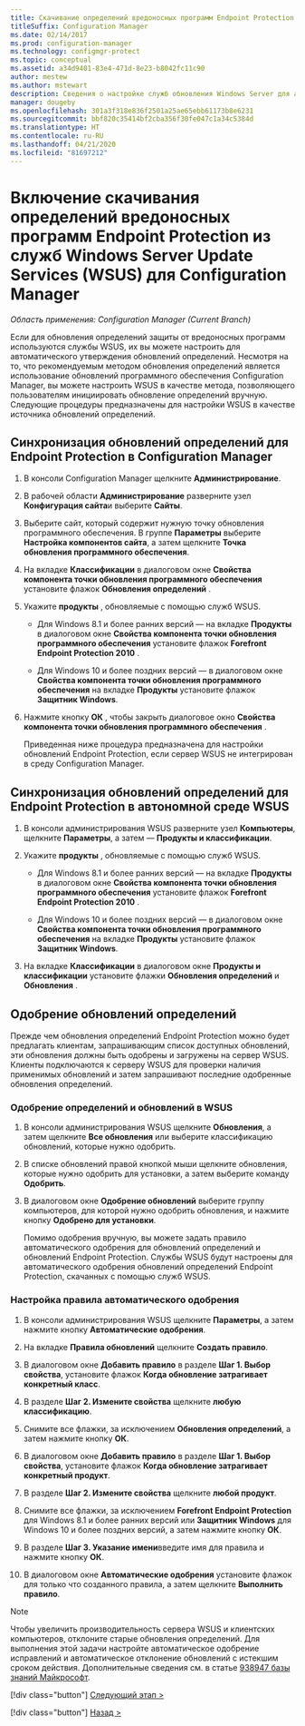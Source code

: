 ```yaml
---
title: Скачивание определений вредоносных программ Endpoint Protection из WSUS
titleSuffix: Configuration Manager
ms.date: 02/14/2017
ms.prod: configuration-manager
ms.technology: configmgr-protect
ms.topic: conceptual
ms.assetid: a34d9401-83e4-471d-8e23-b8042fc11c90
author: mestew
ms.author: mstewart
description: Сведения о настройке служб обновления Windows Server для автоматического утверждения обновлений определений.
manager: dougeby
ms.openlocfilehash: 301a3f318e836f2501a25ae65ebb61173b8e6231
ms.sourcegitcommit: bbf820c35414bf2cba356f30fe047c1a34c5384d
ms.translationtype: HT
ms.contentlocale: ru-RU
ms.lasthandoff: 04/21/2020
ms.locfileid: "81697212"
---
```

# <a name="enable-endpoint-protection-malware-definitions-to-download-from-windows-server-update-services-wsus-for-configuration-manager"></a>Включение скачивания определений вредоносных программ Endpoint Protection из служб Windows Server Update Services (WSUS) для Configuration Manager

*Область применения: Configuration Manager (Current Branch)*

 Если для обновления определений защиты от вредоносных программ используются службы WSUS, их вы можете настроить для автоматического утверждения обновлений определений. Несмотря на то, что рекомендуемым методом обновления определений является использование обновлений программного обеспечения Configuration Manager, вы можете настроить WSUS в качестве метода, позволяющего пользователям инициировать обновление определений вручную. Следующие процедуры предназначены для настройки WSUS в качестве источника обновлений определений.

## <a name="to-synchronize-endpoint-protection-definition-updates-in-configuration-manager-software-updates"></a>Синхронизация обновлений определений для Endpoint Protection в Configuration Manager

1. В консоли Configuration Manager щелкните **Администрирование**.

2. В рабочей области **Администрирование** разверните узел **Конфигурация сайта**и выберите **Сайты**.

3. Выберите сайт, который содержит нужную точку обновления программного обеспечения. В группе **Параметры** выберите **Настройка компонентов сайта**, а затем щелкните **Точка обновления программного обеспечения**.

4. На вкладке **Классификации** в диалоговом окне **Свойства компонента точки обновления программного обеспечения** установите флажок **Обновления определений** .

5. Укажите **продукты** , обновляемые с помощью служб WSUS.

   -   Для Windows 8.1 и более ранних версий — на вкладке **Продукты** в диалоговом окне **Свойства компонента точки обновления программного обеспечения** установите флажок **Forefront Endpoint Protection 2010** .

   -   Для Windows 10 и более поздних версий — в диалоговом окне **Свойства компонента точки обновления программного обеспечения** на вкладке **Продукты** установите флажок **Защитник Windows**.

6. Нажмите кнопку **ОК** , чтобы закрыть диалоговое окно **Свойства компонента точки обновления программного обеспечения** .

   Приведенная ниже процедура предназначена для настройки обновлений Endpoint Protection, если сервер WSUS не интегрирован в среду Configuration Manager.

## <a name="to-synchronize-endpoint-protection-definition-updates-in-standalone-wsus"></a>Синхронизация обновлений определений для Endpoint Protection в автономной среде WSUS

1.  В консоли администрирования WSUS разверните узел **Компьютеры**, щелкните **Параметры**, а затем — **Продукты и классификации**.

2.  Укажите **продукты** , обновляемые с помощью служб WSUS.

    -   Для Windows 8.1 и более ранних версий — на вкладке **Продукты** в диалоговом окне **Свойства компонента точки обновления программного обеспечения** установите флажок **Forefront Endpoint Protection 2010** .

    -   Для Windows 10 и более поздних версий — в диалоговом окне **Свойства компонента точки обновления программного обеспечения** на вкладке **Продукты** установите флажок **Защитник Windows**.

3.  На вкладке **Классификации** в диалоговом окне **Продукты и классификации** установите флажки **Обновления определений** и **Обновления** .

## <a name="approving-definition-updates"></a>Одобрение обновлений определений
 Прежде чем обновления определений Endpoint Protection можно будет предлагать клиентам, запрашивающим список доступных обновлений, эти обновления должны быть одобрены и загружены на сервер WSUS. Клиенты подключаются к серверу WSUS для проверки наличия применимых обновлений и затем запрашивают последние одобренные обновления определений.

### <a name="to-approve-definitions-and-updates-in-wsus"></a>Одобрение определений и обновлений в WSUS

1. В консоли администрирования WSUS щелкните **Обновления**, а затем щелкните **Все обновления** или выберите классификацию обновлений, которые нужно одобрить.

2. В списке обновлений правой кнопкой мыши щелкните обновления, которые нужно одобрить для установки, а затем выберите команду **Одобрить**.

3. В диалоговом окне **Одобрение обновлений** выберите группу компьютеров, для которой нужно одобрить обновления, и нажмите кнопку **Одобрено для установки**.

   Помимо одобрения вручную, вы можете задать правило автоматического одобрения для обновлений определений и обновлений Endpoint Protection. Службы WSUS будут настроены для автоматического одобрения обновлений определений Endpoint Protection, скачанных с помощью служб WSUS.

### <a name="to-configure-an-automatic-approval-rule"></a>Настройка правила автоматического одобрения

1.  В консоли администрирования WSUS щелкните **Параметры**, а затем нажмите кнопку **Автоматические одобрения**.

2.  На вкладке **Правила обновлений** щелкните **Создать правило**.

3.  В диалоговом окне **Добавить правило** в разделе **Шаг 1. Выбор свойства**, установите флажок **Когда обновление затрагивает конкретный класс**.

4.  В разделе **Шаг 2. Измените свойства** щелкните **любую классификацию**.

5.  Снимите все флажки, за исключением **Обновления определений**, а затем нажмите кнопку **ОК**.

6.  В диалоговом окне **Добавить правило** в разделе **Шаг 1. Выбор свойства**, установите флажок **Когда обновление затрагивает конкретный продукт**.

7.  В разделе **Шаг 2. Измените свойства** щелкните **любой продукт**.

8.  Снимите все флажки, за исключением **Forefront Endpoint Protection** для Windows 8.1 и более ранних версий или **Защитник Windows** для Windows 10 и более поздних версий, а затем нажмите кнопку **ОК**.

9. В разделе **Шаг 3. Указание имени**введите имя для правила и нажмите кнопку **ОК**.

10. В диалоговом окне **Автоматические одобрения** установите флажок для только что созданного правила, а затем щелкните **Выполнить правило**.

> [!NOTE]
>  Чтобы увеличить производительность сервера WSUS и клиентских компьютеров, отклоните старые обновления определений. Для выполнения этой задачи настройте автоматическое одобрение исправлений и автоматическое отклонение обновлений с истекшим сроком действия. Дополнительные сведения см. в статье [938947 базы знаний Майкрософт](https://go.microsoft.com/fwlink/p/?LinkId=204078).
> 
> [!div class="button"]
> [Следующий этап >](endpoint-antimalware-policies.md)
> 
> [!div class="button"]
> [Назад >](endpoint-configure-alerts.md)
